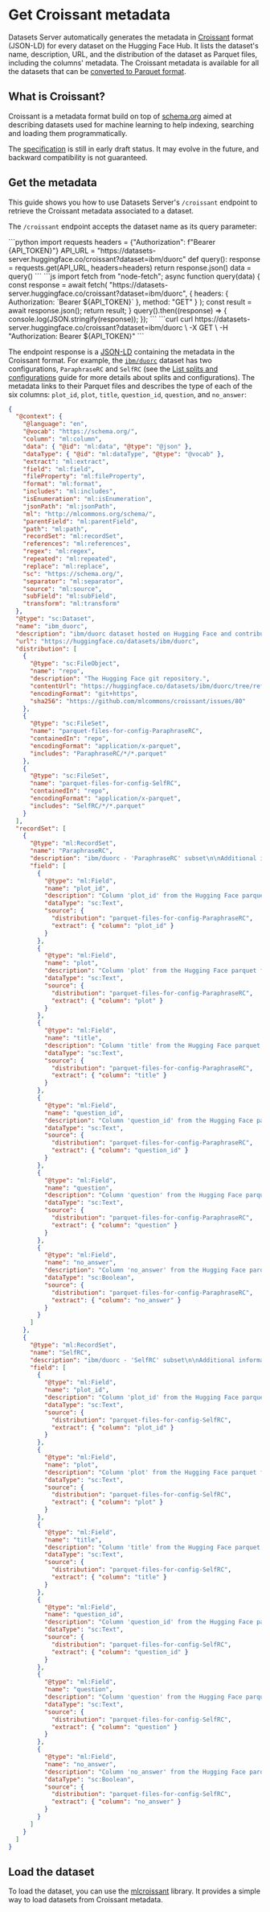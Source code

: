 # Get Croissant metadata

Datasets Server automatically generates the metadata in [Croissant](https://github.com/mlcommons/croissant) format (JSON-LD) for every dataset on the Hugging Face Hub. It lists the dataset's name, description, URL, and the distribution of the dataset as Parquet files, including the columns' metadata. The Croissant metadata is available for all the datasets that can be [converted to Parquet format](./parquet#conversion-to-parquet).

## What is Croissant?

Croissant is a metadata format build on top of [schema.org](https://schema.org/) aimed at describing datasets used for machine learning to help indexing, searching and loading them programmatically.

<Tip>

The [specification](https://github.com/mlcommons/croissant/blob/main/docs/croissant-spec.md) is still in early draft status. It may evolve in the future, and backward compatibility is not guaranteed.

</Tip>

## Get the metadata

This guide shows you how to use Datasets Server's `/croissant` endpoint to retrieve the Croissant metadata associated to a dataset.


The `/croissant` endpoint accepts the dataset name as its query parameter:

<inferencesnippet>
<python>
```python
import requests
headers = {"Authorization": f"Bearer {API_TOKEN}"}
API_URL = "https://datasets-server.huggingface.co/croissant?dataset=ibm/duorc"
def query():
    response = requests.get(API_URL, headers=headers)
    return response.json()
data = query()
```
</python>
<js>
```js
import fetch from "node-fetch";
async function query(data) {
    const response = await fetch(
        "https://datasets-server.huggingface.co/croissant?dataset=ibm/duorc",
        {
            headers: { Authorization: `Bearer ${API_TOKEN}` },
            method: "GET"
        }
    );
    const result = await response.json();
    return result;
}
query().then((response) => {
    console.log(JSON.stringify(response));
});
```
</js>
<curl>
```curl
curl https://datasets-server.huggingface.co/croissant?dataset=ibm/duorc \
        -X GET \
        -H "Authorization: Bearer ${API_TOKEN}"
```
</curl>
</inferencesnippet>

The endpoint response is a [JSON-LD](https://json-ld.org/) containing the metadata in the Croissant format. For example, the [`ibm/duorc`](https://huggingface.co/datasets/ibm/duorc) dataset has two configurations, `ParaphraseRC` and `SelfRC` (see the [List splits and configurations](./splits) guide for more details about splits and configurations). The metadata links to their Parquet files and describes the type of each of the six columns: `plot_id`, `plot`, `title`, `question_id`, `question`, and `no_answer`:

```json
{
  "@context": {
    "@language": "en",
    "@vocab": "https://schema.org/",
    "column": "ml:column",
    "data": { "@id": "ml:data", "@type": "@json" },
    "dataType": { "@id": "ml:dataType", "@type": "@vocab" },
    "extract": "ml:extract",
    "field": "ml:field",
    "fileProperty": "ml:fileProperty",
    "format": "ml:format",
    "includes": "ml:includes",
    "isEnumeration": "ml:isEnumeration",
    "jsonPath": "ml:jsonPath",
    "ml": "http://mlcommons.org/schema/",
    "parentField": "ml:parentField",
    "path": "ml:path",
    "recordSet": "ml:recordSet",
    "references": "ml:references",
    "regex": "ml:regex",
    "repeated": "ml:repeated",
    "replace": "ml:replace",
    "sc": "https://schema.org/",
    "separator": "ml:separator",
    "source": "ml:source",
    "subField": "ml:subField",
    "transform": "ml:transform"
  },
  "@type": "sc:Dataset",
  "name": "ibm_duorc",
  "description": "ibm/duorc dataset hosted on Hugging Face and contributed by the HF Datasets community",
  "url": "https://huggingface.co/datasets/ibm/duorc",
  "distribution": [
    {
      "@type": "sc:FileObject",
      "name": "repo",
      "description": "The Hugging Face git repository.",
      "contentUrl": "https://huggingface.co/datasets/ibm/duorc/tree/refs%2Fconvert%2Fparquet",
      "encodingFormat": "git+https",
      "sha256": "https://github.com/mlcommons/croissant/issues/80"
    },
    {
      "@type": "sc:FileSet",
      "name": "parquet-files-for-config-ParaphraseRC",
      "containedIn": "repo",
      "encodingFormat": "application/x-parquet",
      "includes": "ParaphraseRC/*/*.parquet"
    },
    {
      "@type": "sc:FileSet",
      "name": "parquet-files-for-config-SelfRC",
      "containedIn": "repo",
      "encodingFormat": "application/x-parquet",
      "includes": "SelfRC/*/*.parquet"
    }
  ],
  "recordSet": [
    {
      "@type": "ml:RecordSet",
      "name": "ParaphraseRC",
      "description": "ibm/duorc - 'ParaphraseRC' subset\n\nAdditional information:\n- 3 splits: train, validation, test\n- 1 skipped column: answers",
      "field": [
        {
          "@type": "ml:Field",
          "name": "plot_id",
          "description": "Column 'plot_id' from the Hugging Face parquet file.",
          "dataType": "sc:Text",
          "source": {
            "distribution": "parquet-files-for-config-ParaphraseRC",
            "extract": { "column": "plot_id" }
          }
        },
        {
          "@type": "ml:Field",
          "name": "plot",
          "description": "Column 'plot' from the Hugging Face parquet file.",
          "dataType": "sc:Text",
          "source": {
            "distribution": "parquet-files-for-config-ParaphraseRC",
            "extract": { "column": "plot" }
          }
        },
        {
          "@type": "ml:Field",
          "name": "title",
          "description": "Column 'title' from the Hugging Face parquet file.",
          "dataType": "sc:Text",
          "source": {
            "distribution": "parquet-files-for-config-ParaphraseRC",
            "extract": { "column": "title" }
          }
        },
        {
          "@type": "ml:Field",
          "name": "question_id",
          "description": "Column 'question_id' from the Hugging Face parquet file.",
          "dataType": "sc:Text",
          "source": {
            "distribution": "parquet-files-for-config-ParaphraseRC",
            "extract": { "column": "question_id" }
          }
        },
        {
          "@type": "ml:Field",
          "name": "question",
          "description": "Column 'question' from the Hugging Face parquet file.",
          "dataType": "sc:Text",
          "source": {
            "distribution": "parquet-files-for-config-ParaphraseRC",
            "extract": { "column": "question" }
          }
        },
        {
          "@type": "ml:Field",
          "name": "no_answer",
          "description": "Column 'no_answer' from the Hugging Face parquet file.",
          "dataType": "sc:Boolean",
          "source": {
            "distribution": "parquet-files-for-config-ParaphraseRC",
            "extract": { "column": "no_answer" }
          }
        }
      ]
    },
    {
      "@type": "ml:RecordSet",
      "name": "SelfRC",
      "description": "ibm/duorc - 'SelfRC' subset\n\nAdditional information:\n- 3 splits: train, validation, test\n- 1 skipped column: answers",
      "field": [
        {
          "@type": "ml:Field",
          "name": "plot_id",
          "description": "Column 'plot_id' from the Hugging Face parquet file.",
          "dataType": "sc:Text",
          "source": {
            "distribution": "parquet-files-for-config-SelfRC",
            "extract": { "column": "plot_id" }
          }
        },
        {
          "@type": "ml:Field",
          "name": "plot",
          "description": "Column 'plot' from the Hugging Face parquet file.",
          "dataType": "sc:Text",
          "source": {
            "distribution": "parquet-files-for-config-SelfRC",
            "extract": { "column": "plot" }
          }
        },
        {
          "@type": "ml:Field",
          "name": "title",
          "description": "Column 'title' from the Hugging Face parquet file.",
          "dataType": "sc:Text",
          "source": {
            "distribution": "parquet-files-for-config-SelfRC",
            "extract": { "column": "title" }
          }
        },
        {
          "@type": "ml:Field",
          "name": "question_id",
          "description": "Column 'question_id' from the Hugging Face parquet file.",
          "dataType": "sc:Text",
          "source": {
            "distribution": "parquet-files-for-config-SelfRC",
            "extract": { "column": "question_id" }
          }
        },
        {
          "@type": "ml:Field",
          "name": "question",
          "description": "Column 'question' from the Hugging Face parquet file.",
          "dataType": "sc:Text",
          "source": {
            "distribution": "parquet-files-for-config-SelfRC",
            "extract": { "column": "question" }
          }
        },
        {
          "@type": "ml:Field",
          "name": "no_answer",
          "description": "Column 'no_answer' from the Hugging Face parquet file.",
          "dataType": "sc:Boolean",
          "source": {
            "distribution": "parquet-files-for-config-SelfRC",
            "extract": { "column": "no_answer" }
          }
        }
      ]
    }
  ]
}
```

## Load the dataset

To load the dataset, you can use the [mlcroissant](./mlcroissant.md) library. It provides a simple way to load datasets from Croissant metadata.
